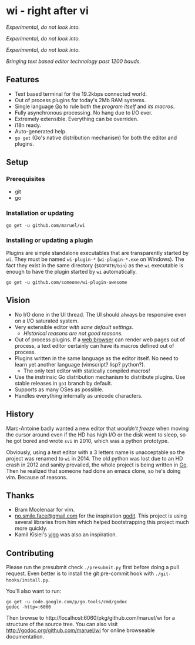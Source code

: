 wi - right after vi
===================

*Experimental, do not look into.*

*Experimental, do not look into.*

*Experimental, do not look into.*

_Bringing text based editor technology past 1200 bauds._


Features
--------

  - Text based terminal for the 19.2kbps connected world.
  - Out of process plugins for today's 2Mb RAM systems.
  - Single language [Go](https://golang.org) to rule both the _program itself_ and _its macros_.
  - Fully asynchronous processing. No hang due to I/O ever.
  - Extremely extensible. Everything can be overriden.
  - i18n ready.
  - Auto-generated help.
  - `go get` (Go's native distribution mechanism) for both the editor and plugins.


Setup
-----


### Prerequisites

  - git
  - go


### Installation or updating

```
go get -u github.com/maruel/wi
```


### Installing or updating a plugin

Plugins are simple standalone executables that are transparently started by
`wi`.  They must be named `wi-plugin-*` (`wi-plugin-*.exe` on Windows). The
fact they exist in the same directory (`$GOPATH/bin`) as the `wi` executable is
enough to have the plugin started by `wi` automatically.

```
go get -u github.com/someone/wi-plugin-awesome
```


Vision
------

  - No I/O done in the UI thread. The UI should always be responsive even on a
    I/O saturated system.
  - Very extensible editor _with sane default settings_.
    - _Historical reasons are not good reasons_.
  - Out of process plugins. If a
    [web browser](http://dev.chromium.org/developers/design-documents/multi-process-architecture)
    can render web pages out of process, a text editor certainly can have its
    macros defined out of process.
  - Plugins written in the same language as the editor itself. No need to learn
    yet another language (vimscript? lisp? python?).
      - The only text editor with statically compiled macros!
  - Use the instrinsic Go distribution mechanism to distribute plugins. Use
    stable releases in `go1` branch by default.
  - Supports as many OSes as possible.
  - Handles everything internally as unicode characters.


History
-------

Marc-Antoine badly wanted a new editor that _wouldn't freeze_ when moving the
cursor around even if the HD has high I/O or the disk went to sleep, so he got
bored and wrote `svi` in 2010, which was a python prototype.

Obviously, using a text editor with a 3 letters name is unacceptable so the
project was renamed to `wi` in 2014. The old python was lost due to an HD crash
in 2012 and sanity prevailed, the whole project is being written in
[Go](https://golang.org). Then he realized that someone had done an emacs clone,
so he's doing vim. Because of reasons.


Thanks
------

  - Bram Moolenaar for vim.
  - no.smile.face@gmail.com for the inspiration
    [godit](https://github.com/nsf/godit). This project is using several
    libraries from him which helped bootstrapping this project much more
    quickly.
  - Kamil Kisiel's [vigo](https://github.com/kisielk/vigo) was also an
    inspiration.


Contributing
------------

Please run the presubmit check `./presubmit.py` first before doing a pull
request. Even better is to install the git pre-commit hook with
`./git-hooks/install.py`.

You'll also want to run:

    go get -u code.google.com/p/go.tools/cmd/godoc
    godoc -http=:6060

Then browse to http://localhost:6060/pkg/github.com/maruel/wi for a structure of
the source tree. You can also visit http://godoc.org/github.com/maruel/wi for
online browseable documentation.
